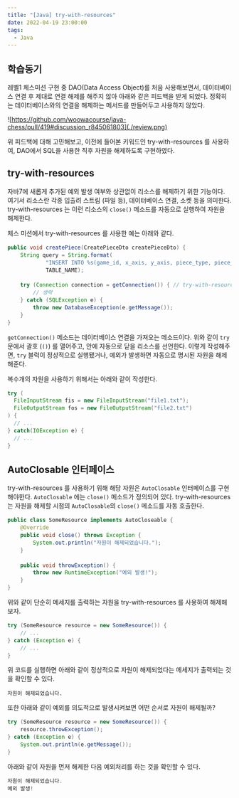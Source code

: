 ```yaml
---
title: "[Java] try-with-resources"
date: 2022-04-19 23:00:00
tags:
  - Java
---
```


## 학습동기

레벨1 체스미션 구현 중 DAO(Data Access Object)를 처음 사용해보면서, 데이터베이스 연결 후 제대로 연결 해제를 해주지 않아 아래와 같은 피드백을 받게 되었다. 정확히는 데이터베이스와의 연결을 해제하는 메서드를 만들어두고 사용하지 않았다.

![https://github.com/woowacourse/java-chess/pull/419#discussion_r845061803](./review.png)

위 피드백에 대해 고민해보고, 이전에 들어본 키워드인 try-with-resources 를 사용하여, DAO에서 SQL을 사용한 직후 자원을 해제하도록 구현하였다.

## try-with-resources

자바7에 새롭게 추가된 예외 발생 여부와 상관없이 리소스를 해제하기 위한 기능이다. 여기서 리소스란 각종 입출려 스트림 (파일 등), 데이터베이스 연결, 소켓 등을 의미한다. try-with-resources 는 이런 리소스의 `close()` 메소드를 자동으로 실행하여 자원을 해제한다.

체스 미션에서 try-with-resources 를 사용한 예는 아래와 같다.

```java
public void createPiece(CreatePieceDto createPieceDto) {
    String query = String.format(
            "INSERT INTO %s(game_id, x_axis, y_axis, piece_type, piece_color) VALUES(?, ?, ?, ?, ?)",
            TABLE_NAME);

    try (Connection connection = getConnection()) { // try-with-resources 사용
        // 생략
    } catch (SQLException e) {
        throw new DatabaseException(e.getMessage());
    }
}
```

`getConnection()` 메소드는 데이터베이스 연결을 가져오는 메소드이다. 위와 같이 `try` 문에서 괄호 (`()`) 를 열어주고, 안에 자동으로 닫을 리소스를 선언한다. 이렇게 작성해주면, `try` 블럭이 정상적으로 실행됐거나, 예외가 발생하면 자동으로 명시된 자원을 해제해준다.

복수개의 자원을 사용하기 위해서는 아래와 같이 작성한다.

```java
try (
  FileInputStream fis = new FileInputStream("file1.txt");
  FileOutputStream fos = new FileOutputStream("file2.txt")
) {
  // ...
} catch(IOException e) {
  // ...
}
```

## AutoClosable 인터페이스

try-with-resources 를 사용하기 위해 해당 자원은 `AutoClosable` 인터페이스를 구현해야한다. `AutoClosable` 에는 `close()` 메소드가 정의되어 있다. try-with-resources 는 자원을 해제할 시점의 `AutoClosable`의 `close()` 메소드를 자동 호출한다.

```java
public class SomeResource implements AutoCloseable {
    @Override
    public void close() throws Exception {
        System.out.println("자원이 해제되었습니다.");
    }

    public void throwException() {
        throw new RuntimeException("예외 발생!");
    }
}
```

위와 같이 단순히 메세지를 출력하는 자원을 try-with-resources 를 사용하여 해제해보자.

```java
try (SomeResource resource = new SomeResource()) {
    // ...
} catch (Exception e) {
    // ...
}
```

위 코드를 실행하면 아래와 같이 정상적으로 자원이 해제되었다는 메세지가 출력되는 것을 확인할 수 있다.

```
자원이 해제되었습니다.
```

또한 아래와 같이 예외를 의도적으로 발생시켜보면 어떤 순서로 자원이 해제될까?

```java
try (SomeResource resource = new SomeResource()) {
    resource.throwException();
} catch (Exception e) {
    System.out.println(e.getMessage());
}
```

아래와 같이 자원을 먼저 해제한 다음 예외처리를 하는 것을 확인할 수 있다.

```java
자원이 해제되었습니다.
예외 발생!
```
